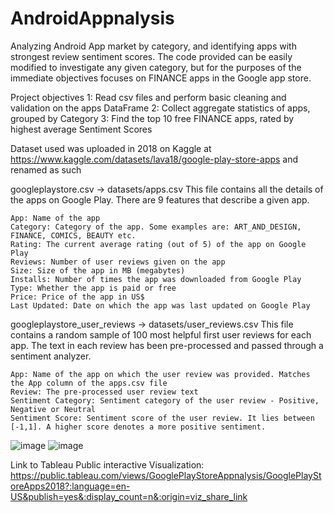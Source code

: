 # AndroidAppnalysis
Analyzing Android App market by category, and identifying apps with strongest review sentiment scores. The code provided can be easily modified to investigate any given category, but for the purposes of the immediate objectives focuses on FINANCE apps in the Google app store.

Project objectives
  1: Read csv files and perform basic cleaning and validation on the apps DataFrame
  2: Collect aggregate statistics of apps, grouped by Category
  3: Find the top 10 free FINANCE apps, rated by highest average Sentiment Scores

Dataset used was uploaded in 2018 on Kaggle at 
https://www.kaggle.com/datasets/lava18/google-play-store-apps
and renamed as such

googleplaystore.csv ->
datasets/apps.csv
This file contains all the details of the apps on Google Play. There are 9 features that describe a given app.

    App: Name of the app
    Category: Category of the app. Some examples are: ART_AND_DESIGN, FINANCE, COMICS, BEAUTY etc.
    Rating: The current average rating (out of 5) of the app on Google Play
    Reviews: Number of user reviews given on the app
    Size: Size of the app in MB (megabytes)
    Installs: Number of times the app was downloaded from Google Play
    Type: Whether the app is paid or free
    Price: Price of the app in US$
    Last Updated: Date on which the app was last updated on Google Play

googleplaystore_user_reviews ->
datasets/user_reviews.csv
This file contains a random sample of 100 most helpful first user reviews for each app. The text in each review has been pre-processed and passed through a sentiment analyzer.

    App: Name of the app on which the user review was provided. Matches the App column of the apps.csv file
    Review: The pre-processed user review text
    Sentiment Category: Sentiment category of the user review - Positive, Negative or Neutral
    Sentiment Score: Sentiment score of the user review. It lies between [-1,1]. A higher score denotes a more positive sentiment.

![image](https://github.com/RicardoGrayson/AndroidAppnalysis/assets/63846918/a8f67c95-77b2-4d7c-a18c-bad7ff03b9f3)
![image](https://github.com/RicardoGrayson/AndroidAppnalysis/assets/63846918/7d288e6a-a95b-4e94-9dc6-4dc73856c426)

Link to Tableau Public interactive Visualization:
https://public.tableau.com/views/GooglePlayStoreAppnalysis/GooglePlayStoreApps2018?:language=en-US&publish=yes&:display_count=n&:origin=viz_share_link

